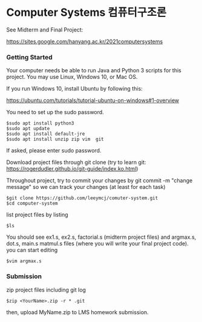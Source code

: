 # Computer Systems 컴퓨터구조론

See Midterm and Final Project:

https://sites.google.com/hanyang.ac.kr/2021computersystems


### Getting Started
Your computer needs be able to run Java and Python 3 scripts for this project. You may use Linux, Windows 10, or Mac OS.

If you run Windows 10, install Ubuntu by following this:

https://ubuntu.com/tutorials/tutorial-ubuntu-on-windows#1-overview 

You need to set up the sudo password.

```console
$sudo apt install python3
$sudo apt update
$sudo apt install default-jre
$sudo apt install unzip zip vim  git
```

If asked, please enter sudo password.

Download project files through git clone (try to learn git:  https://rogerdudler.github.io/git-guide/index.ko.html)

Throughout project, try to commit your changes by git commit -m "change message" so we can track your changes (at least for each task)

```console
$git clone https://github.com/leeymcj/comuter-system.git
$cd computer-system
```

list project files by listing

```console
$ls
```
You should see ex1.s, ex2.s, factorial.s  (midterm project files) and argmax.s, dot.s, main.s matmul.s files (where you will write your final project code).
you can start editing

```console
$vim argmax.s
```

### Submission

zip project files including git log

```console
$zip <YourName>.zip -r * .git
```
then, upload MyName.zip to LMS homework submission.







##
